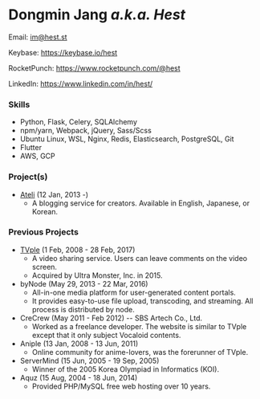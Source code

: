 Dongmin Jang _a.k.a. Hest_
==========

Email: <im@hest.st>

Keybase: <https://keybase.io/hest>

RocketPunch: <https://www.rocketpunch.com/@hest>

LinkedIn: <https://www.linkedin.com/in/hest/>


### Skills

- Python, Flask, Celery, SQLAlchemy
- npm/yarn, Webpack, jQuery, Sass/Scss
- Ubuntu Linux, WSL, Nginx, Redis, Elasticsearch, PostgreSQL, Git
- Flutter
- AWS, GCP


### Project(s)

- [Ateli](https://ateli.com) (12 Jan, 2013 -)
    + A blogging service for creators. Available in English, Japanese, or Korean.


### Previous Projects

- [TVple](https://tvple.com) (1 Feb, 2008 - 28 Feb, 2017)
    + A video sharing service. Users can leave comments on the video screen.
    + Acquired by Ultra Monster, Inc. in 2015.
- byNode (May 29, 2013 - 22 Mar, 2016)
    + All-in-one media platform for user-generated content portals.
    + It provides easy-to-use file upload, transcoding, and streaming. All process is distributed by node.
- CreCrew (May 2011 - Feb 2012) -- SBS Artech Co., Ltd.
    + Worked as a freelance developer. The website is similar to TVple except that it only subject Vocaloid contents.
- Aniple (13 Jan, 2008 - 13 Jun, 2011)
    + Online community for anime-lovers, was the forerunner of TVple.
- ServerMind (15 Jun, 2005 - 19 Sep, 2005)
    + Winner of the 2005 Korea Olympiad in Informatics (KOI).
- Aquz (15 Aug, 2004 - 18 Jun, 2014) 
    + Provided PHP/MySQL free web hosting over 10 years.
